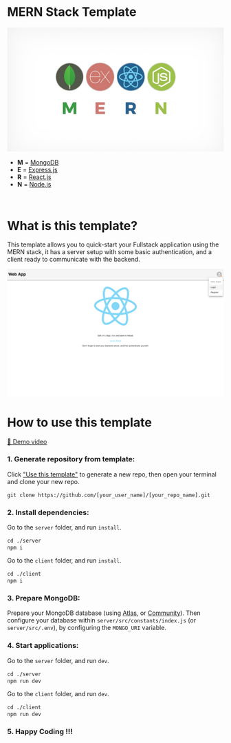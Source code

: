 # MERN Stack Template

<img src='https://raw.githubusercontent.com/BenElferink/mern-template/refs/heads/images/images/mern.jpeg' />

- **M** = [MongoDB](https://www.mongodb.com)
- **E** = [Express.js](https://expressjs.com)
- **R** = [React.js](https://reactjs.org)
- **N** = [Node.js](https://nodejs.org)

<br />

# What is this template?

This template allows you to quick-start your Fullstack application using the MERN stack, it has a server setup with some basic authentication, and a client ready to communicate with the backend.

<img src='https://raw.githubusercontent.com/BenElferink/mern-template/refs/heads/images/images/preview.png' />

<br />

# How to use this template

[📀 Demo video](https://youtu.be/N2pvvkyoS68)

### 1. Generate repository from template:

Click ["Use this template"](https://github.com/benelferink/mern-template/generate) to generate a
new repo, then open your terminal and clone your new repo.

```
git clone https://github.com/[your_user_name]/[your_repo_name].git
```

### 2. Install dependencies:

Go to the `server` folder, and run `install`.

```
cd ./server
npm i
```

Go to the `client` folder, and run `install`.

```
cd ./client
npm i
```

### 3. Prepare MongoDB:

Prepare your MongoDB database (using [Atlas](https://www.mongodb.com/cloud/atlas),
or [Community](<https://github.com/benelferink/mern-template/wiki/Install-MongoDB-Community-Server-(MacOS)>)). Then configure your database within `server/src/constants/index.js` (or `server/src/.env`), by configuring the `MONGO_URI` variable.

### 4. Start applications:

Go to the `server` folder, and run `dev`.

```
cd ./server
npm run dev
```

Go to the `client` folder, and run `dev`.

```
cd ./client
npm run dev
```

### 5. Happy Coding !!!
